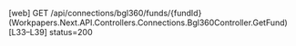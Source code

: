[web] GET /api/connections/bgl360/funds/{fundId}  (Workpapers.Next.API.Controllers.Connections.Bgl360Controller.GetFund)  [L33–L39] status=200

